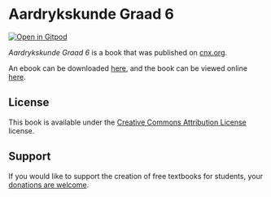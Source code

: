 # Aardrykskunde Graad 6

[![Open in Gitpod](https://gitpod.io/button/open-in-gitpod.svg)](https://gitpod.io/from-referrer/)

_Aardrykskunde Graad 6_ is a book that was published on [cnx.org](https://cnx.org/).

An ebook can be downloaded [here](https://github.com/cnx-user-books/cnxbook-aardrykskunde-graad-6/releases/latest), and the book can be viewed online [here](https://github.com/cnx-user-books/cnxbook-aardrykskunde-graad-6/releases/latest).

## License
This book is available under the [Creative Commons Attribution License](./LICENSE) license.

## Support
If you would like to support the creation of free textbooks for students, your [donations are welcome](https://riceconnect.rice.edu/donation/support-openstax-banner).
